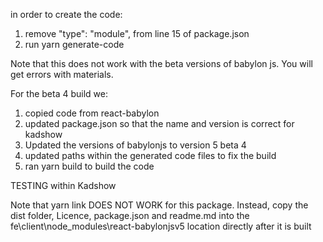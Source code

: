 in order to create the code:
1. remove   "type": "module", from line 15 of package.json
2. run yarn generate-code

Note that this does not work with the beta versions of babylon js. You will get errors with materials.

For the beta 4 build we:
1. copied code from react-babylon
2. updated package.json so that the name and version is correct for kadshow
3. Updated the versions of babylonjs to version 5 beta 4
4. updated paths within the generated code files to fix the build
5. ran yarn build to build the code

TESTING within Kadshow

Note that yarn link DOES NOT WORK for this package.
Instead, copy the dist folder, Licence, package.json and readme.md into the fe\client\node_modules\react-babylonjsv5 location directly after it is built